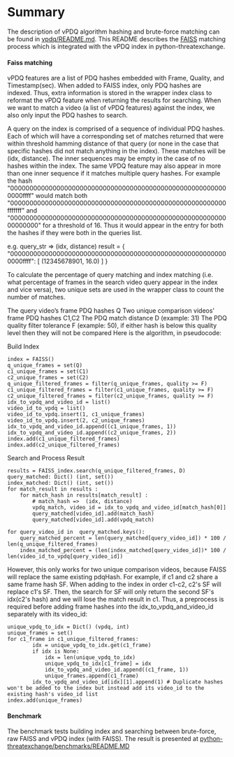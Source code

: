 # Summary
The description of vPDQ algorithm hashing and brute-force matching can be found in [vpdq/README.md](../../../../vpdq/README.md). This README describes the [FAISS](https://github.com/facebookresearch/faiss) matching process which is integrated with the vPDQ index in python-threatexchange.

#### Faiss matching
vPDQ features are a list of PDQ hashes embedded with Frame, Quality, and Timestamp(sec). When added to FAISS index, only PDQ hashes are indexed. Thus, extra information is stored in the wrapper index class to reformat the vPDQ feature when returning the results for searching. When we want to match a video (a list of vPDQ features) against the index, we also only input the PDQ hashes to search.

A query on the index is comprised of a sequence of individual PDQ hashes. Each of which will have a corresponding set of matches returned that were within threshold hamming distance of that query (or none in the case that specific hashes did not match anything in the index). These matches will be (idx, distance).
The inner sequences may be empty in the case of no hashes within the index.
The same VPDQ feature may also appear in more than one inner sequence if it matches multiple query hashes.
For example the hash "000000000000000000000000000000000000000000000000000000000000ffff" would match both
"00000000000000000000000000000000000000000000000000000000fffffff" and
"0000000000000000000000000000000000000000000000000000000000000000" for a threshold of 16. Thus it would appear in
the entry for both the hashes if they were both in the queries list.

e.g.
query_str =>  (idx, distance)
result = {
    "000000000000000000000000000000000000000000000000000000000000ffff": [
        (12345678901, 16.0)
    ]
}

To calculate the percentage of query matching and index matching (i.e. what percentage of frames in the search video query appear in the index and vice versa), two unique sets are used in the wrapper class to count the number of matches.

The query video’s frame PDQ hashes Q
Two unique comparison videos' frame PDQ hashes C1,C2
The PDQ match distance D (example: 31)
The PDQ quality filter tolerance F (example: 50), if either hash is below this quality level then they will not be compared
Here is the algorithm, in pseudocode:

Build Index
```
index = FAISS()
q_unique_frames = set(Q)
c1_unique_frames = set(C1)
c2_unique_frames = set(C2)
q_unique_filtered_frames = filter(q_unique_frames, quality >= F)
c1_unique_filtered_frames = filter(c1_unique_frames, quality >= F)
c2_unique_filtered_frames = filter(c2_unique_frames, quality >= F)
idx_to_vpdq_and_video_id = list()
video_id_to_vpdq = list()
video_id_to_vpdq.insert(1, c1_unique_frames)
video_id_to_vpdq.insert(2, c2_unique_frames)
idx_to_vpdq_and_video_id.append((c1_unique_frames, 1))
idx_to_vpdq_and_video_id.append((c2_unique_frames, 2))
index.add(c1_unique_filtered_frames)
index.add(c2_unique_filtered_frames)
```

Search and Process Result
```
results = FAISS_index.search(q_unique_filtered_frames, D)
query_matched: Dict() (int, set())
index_matched: Dict() (int, set())
for match_result in results :
    for match_hash in results[match_result] :
        # match_hash =>  (idx, distance)
        vpdq_match, video_id = idx_to_vpdq_and_video_id[match_hash[0]]
        query_matched[video_id].add(match_hash)
        query_matched[video_id].add(vpdq_match)

for query_video_id in  query_matched.keys():
    query_matched_percent = len(query_matched[query_video_id]) * 100 / len(q_unique_filtered_frames)
    index_matched_percent = (len(index_matched[query_video_id])* 100 / len(video_id_to_vpdq[query_video_id])
```

However, this only works for two unique comparison videos, because FAISS will replace the same existing pdqHash. For example, if c1 and c2 share a same frame hash SF. When adding to the index in order c1-c2, c2's SF will replace c1's SF. Then, the search for SF will only return the second SF's idx(c2's hash) and we will lose the match result in c1. Thus, a preprocess is required before adding frame hashes into the idx_to_vpdq_and_video_id separately with its video_id:
```
unique_vpdq_to_idx = Dict() (vpdq, int)
unique_frames = set()
for c1_frame in c1_unique_filtered_frames:
        idx = unique_vpdq_to_idx.get(c1_frame)
        if idx is None:
            idx = len(unique_vpdq_to_idx)
            unique_vpdq_to_idx[c1_frame] = idx
            idx_to_vpdq_and_video_id.append((c1_frame, 1))
            unique_frames.append(c1_frame)
        idx_to_vpdq_and_video_id[idx][1].append(1) # Duplicate hashes won't be added to the index but instead add its video_id to the existing hash's video_id list
index.add(unique_frames)
```


#### Benchmark
The benchmark tests building index and searching between brute-force, raw FAISS and vPDQ index (with FAISS). The result is presented at [python-threatexchange/benchmarks/README.MD](../../../benchmarks/README.MD)